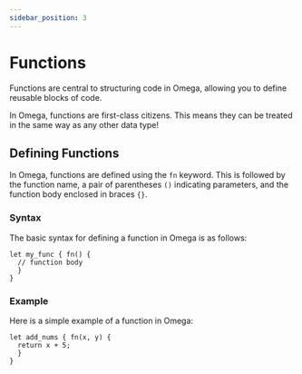 ```yaml
---
sidebar_position: 3
---
```


# Functions

Functions are central to structuring code in Omega, allowing you to define reusable blocks of code.

In Omega, functions are first-class citizens. This means they can be treated in the same way as any other data type!

## Defining Functions

In Omega, functions are defined using the `fn` keyword. This is followed by the function name, a pair of parentheses `()` indicating parameters, and the function body enclosed in braces `{}`.

### Syntax

The basic syntax for defining a function in Omega is as follows:

```omega
let my_func { fn() {
  // function body
  }
}
```

### Example

Here is a simple example of a function in Omega:

```omega
let add_nums { fn(x, y) {
  return x + 5;
  }
}
```
